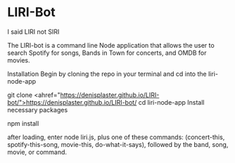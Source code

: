 # LIRI-Bot
I said LIRI not SIRI

The LIRI-bot is a command line Node application that allows the user to search Spotify for songs, Bands in Town for concerts, and OMDB for movies.

Installation
Begin by cloning the repo in your terminal and cd into the liri-node-app

git clone <ahref="https://denisplaster.github.io/LIRI-bot/">https://denisplaster.github.io/LIRI-bot/</a>
cd liri-node-app
Install necessary packages

npm install

after loading, enter node liri.js, plus one of these commands: (concert-this, spotify-this-song, movie-this, do-what-it-says), 
followed by the band, song, movie, or command.
